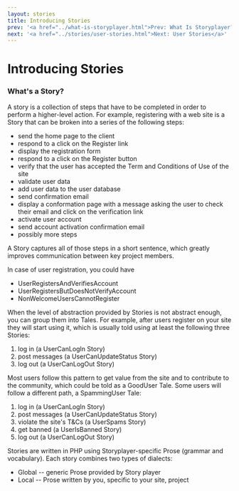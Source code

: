 ```yaml
---
layout: stories
title: Introducing Stories
prev: '<a href="../what-is-storyplayer.html">Prev: What Is Storyplayer?</a>'
next: '<a href="../stories/user-stories.html">Next: User Stories</a>'
---
```


# Introducing Stories

### What's a Story?

A story is a collection of steps that have to be completed in order to perform a higher-level action.  For example, registering with a web site is a Story that can be broken into a series of the following steps:

 * send the home page to the client
 * respond to a click on the Register link
 * display the registration form
 * respond to a click on the Register button
 * verify that the user has accepted the Term and Conditions of Use of the site
 * validate user data
 * add user data to the user database
 * send confirmation email
 * display a conformation page with a message asking the user to check their email and click on the verification link
 * activate user account
 * send account activation confirmation email
 * possibly more steps

A Story captures all of those steps in a short sentence, which greatly improves communication between key project members.

In case of user registration, you could have

 * UserRegistersAndVerifiesAccount
 * UserRegistersButDoesNotVerifyAccount
 * NonWelcomeUsersCannotRegister

When the level of abstraction provided by Stories is not abstract enough, you can group them into Tales. For example, after users register on your site they will start using it, which is usually told using at least the following three Stories:

 1. log in (a UserCanLogIn Story)
 2. post messages (a UserCanUpdateStatus Story)
 3. log out (a UserCanLogOut Story)

Most users follow this pattern to get value from the site and to contribute to the community, which could be told as a GoodUser Tale.  Some users will follow a different path, a SpammingUser Tale:

 1. log in (a UserCanLogIn Story)
 2. post messages (a UserCanUpdateStatus Story)
 3. violate the site's T&Cs (a UserSpams Story)
 4. get banned (a UserIsBanned Story)
 5. log out (a UserCanLogOut Story)

Stories are written in PHP using Storyplayer-specific Prose (grammar and vocabulary).  Each story combines two types of dialects:

 * Global -- generic Prose provided by Story player
 * Local -- Prose written by you, specific to your site, project
